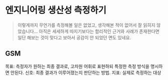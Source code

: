 # 엔지니어링 생산성 측정하기

> 이렇게까지 무언가를 측정해볼 일은 없었고, 생각해본 적이 없어서 잘 읽히지 않았습니다...
> 아직은 세세하게 따지기보다는 합리적인 근거와 사례가 존재한다면 일단 해보는 것이 맞다고 보아서 공감이 안 되었던 면도 있네요.

## GSM

목표: 측정자가 원하는 최종 결과로, 고차원 어휘로 표현하되 특정한 측정 방식을 명시하면 안된다.
신호: 최종 결과가 이루어졌는지 판단하는 방법.
지표: 실제로 측정하는 대상
